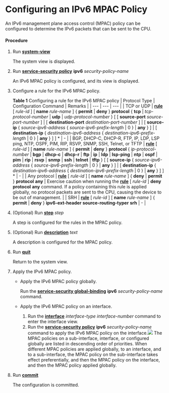 Configuring an IPv6 MPAC Policy
===============================

An IPv6 management plane access control (MPAC) policy can be configured to determine the IPv6 packets that can be sent to the CPU.

#### Procedure

1. Run [**system-view**](cmdqueryname=system-view)
   
   
   
   The system view is displayed.
2. Run [**service-security policy**](cmdqueryname=service-security+policy) **ipv6** *security-policy-name*
   
   
   
   An IPv6 MPAC policy is configured, and its view is displayed.
3. Configure a rule for the IPv6 MPAC policy.
   
   
   
   **Table 1** Configuring a rule for the IPv6 MPAC policy
   | Protocol Type | Configuration Command | Remarks |
   | --- | --- | --- |
   | TCP or UDP | [**rule**](cmdqueryname=rule) [ *rule-id* ] [ **name** *rule-name* ] { **permit** | **deny** } **protocol** { **tcp** | *tcp-protocol-number* | **udp** | *udp-protocol-number* } [ [ **source-port** *source-port-number* ] | [ **destination-port** *destination-port-number* ] | [ **source-ip** { *source-ipv6-address* { *source-ipv6-prefix-length* | 0 } | **any** } ] | [ **destination-ip** { *destination-ipv6-address* { *destination-ipv6-prefix-length* | 0 } | **any** } ] ] \* | - |
   | BGP, DHCP-C, DHCP-R, FTP, IP, LDP, LSP ping, NTP, OSPF, PIM, RIP, RSVP, SNMP, SSH, Telnet, or TFTP | [**rule**](cmdqueryname=rule) [ *rule-id* ] [ **name** *rule-name* ] { **permit** | **deny** } **protocol** { *ip-protocol-number* | **bgp** | **dhcp-c** | **dhcp-r** | **ftp** | **ip** | **ldp** | **lsp-ping** | **ntp** | **ospf** | **pim** | **rip** | **rsvp** | **snmp** | **ssh** | **telnet** | **tftp** } [ [ **source-ip** { *source-ipv6-address* { *source-ipv6-prefix-length* | 0 } | **any** } ] | [ **destination-ip** { *destination-ipv6-address* { *destination-ipv6-prefix-length* | 0 } | **any** } ] ] \* | - |
   | Any protocol | [**rule**](cmdqueryname=rule) [ *rule-id* ] [ **name** *rule-name* ] { **deny** | **permit** } **protocol** **any** | Exercise caution when running the [**rule**](cmdqueryname=rule) [ *rule-id* ] **deny** **protocol** **any** command. If a policy containing this rule is applied globally, no protocol packets are sent to the CPU, causing the device to be out of management. |
   | SRH | [**rule**](cmdqueryname=rule) [ *rule-id* ] [ **name** *rule-name* ] { **permit** | **deny** } **ipv6-ext-header** **source-routing-typer** **srh** | - |
4. (Optional) Run [**step**](cmdqueryname=step) *step*
   
   
   
   A step is configured for the rules in the MPAC policy.
5. (Optional) Run [**description**](cmdqueryname=description) *text*
   
   
   
   A description is configured for the MPAC policy.
6. Run [**quit**](cmdqueryname=quit)
   
   
   
   Return to the system view.
7. Apply the IPv6 MPAC policy.
   
   
   * Apply the IPv6 MPAC policy globally.
     
     Run the [**service-security global-binding**](cmdqueryname=service-security+global-binding) **ipv6** *security-policy-name* command.
   * Apply the IPv6 MPAC policy on an interface.
     
     1. Run the [**interface**](cmdqueryname=interface) *interface-type* *interface-number* command to enter the interface view.
     2. Run the [**service-security policy**](cmdqueryname=service-security+policy) **ipv6** *security-policy-name* command to apply the IPv6 MPAC policy on the interface.![](../../../../public_sys-resources/note_3.0-en-us.png) The MPAC policies on a sub-interface,
   interface, or configured globally are listed in descending order of
   priorities. When different MPAC policies are applied globally, to
   an interface, and to a sub-interface, the MPAC policy on the sub-interface
   takes effect preferentially, and then the MPAC policy on the interface,
   and then the MPAC policy applied globally.
8. Run [**commit**](cmdqueryname=commit)
   
   
   
   The configuration is committed.